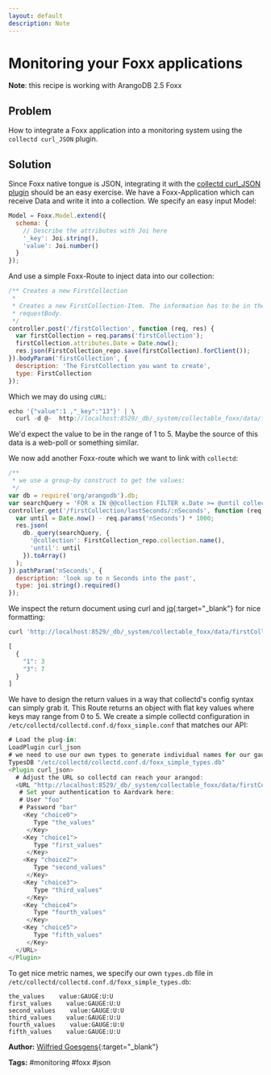 ```yaml
---
layout: default
description: Note
---
```

# Monitoring your Foxx applications

**Note**: this recipe is working with ArangoDB 2.5 Foxx

## Problem
How to integrate a Foxx application into a monitoring system using the `collectd curl_JSON` plugin.

## Solution
Since Foxx native tongue is JSON, integrating it with the [collectd curl_JSON plugin](monitoring-collectd.html)
should be an easy exercise.
We have a Foxx-Application which can receive Data and write it into a collection. We specify an easy input Model:

```javascript
Model = Foxx.Model.extend({
  schema: {
    // Describe the attributes with Joi here
    '_key': Joi.string(),
    'value': Joi.number()
  }
});
```

And use a simple Foxx-Route to inject data into our collection:

```javascript
/** Creates a new FirstCollection
 *
 * Creates a new FirstCollection-Item. The information has to be in the
 * requestBody.
 */
controller.post('/firstCollection', function (req, res) {
  var firstCollection = req.params('firstCollection');
  firstCollection.attributes.Date = Date.now();
  res.json(FirstCollection_repo.save(firstCollection).forClient());
}).bodyParam('firstCollection', {
  description: 'The FirstCollection you want to create',
  type: FirstCollection
});
```

Which we may do using `cURL`:

```javascript
echo '{"value":1 ,"_key":"13"}' | \
  curl -d @-  http://localhost:8529/_db/_system/collectable_foxx/data/firstCollection/firstCollection
```

We'd expect the value to be in the range of 1 to 5. Maybe the source of this data is a web-poll or something similar.

We now add another Foxx-route which we want to link with `collectd`:

```javascript
/**
 * we use a group-by construct to get the values:
 */
var db = require('org/arangodb').db;
var searchQuery = 'FOR x IN @@collection FILTER x.Date >= @until collect value=x.value with count into counter RETURN {[[CONCAT("choice", value)] : counter }';
controller.get('/firstCollection/lastSeconds/:nSeconds', function (req, res) {
  var until = Date.now() - req.params('nSeconds') * 1000;
  res.json(
    db._query(searchQuery, {
      '@collection': FirstCollection_repo.collection.name(),
      'until': until
    }).toArray()
  );
}).pathParam('nSeconds', {
  description: 'look up to n Seconds into the past',
  type: joi.string().required()
});
```

We inspect the return document using curl and [jq](http://stedolan.github.io/jq/){:target="_blank"} for nice formatting:

```javascript
curl 'http://localhost:8529/_db/_system/collectable_foxx/data/firstCollection/firstCollection/lastSeconds/10' |jq "."

[
  {
    "1": 3
    "3": 7
  }
]
```

We have to design the return values in a way that collectd's config syntax can simply grab it. This Route returns an object with flat key values where keys may range from 0 to 5.
We create a simple collectd configuration in `/etc/collectd/collectd.conf.d/foxx_simple.conf` that matches our API:

```javascript
# Load the plug-in:
LoadPlugin curl_json
# we need to use our own types to generate individual names for our gauges:
TypesDB "/etc/collectd/collectd.conf.d/foxx_simple_types.db"
<Plugin curl_json>
  # Adjust the URL so collectd can reach your arangod:
  <URL "http://localhost:8529/_db/_system/collectable_foxx/data/firstCollection/firstCollection/lastSeconds/10">
   # Set your authentication to Aardvark here:
   # User "foo"
   # Password "bar"
    <Key "choice0">
       Type "the_values"
     </Key>
    <Key "choice1">
       Type "first_values"
     </Key>
    <Key "choice2">
       Type "second_values"
     </Key>
    <Key "choice3">
       Type "third_values"
     </Key>
    <Key "choice4">
       Type "fourth_values"
     </Key>
    <Key "choice5">
       Type "fifth_values"
     </Key>
  </URL>
</Plugin>
```

To get nice metric names, we specify our own `types.db` file in `/etc/collectd/collectd.conf.d/foxx_simple_types.db`:

```
the_values    value:GAUGE:U:U
first_values    value:GAUGE:U:U
second_values    value:GAUGE:U:U
third_values    value:GAUGE:U:U
fourth_values    value:GAUGE:U:U
fifth_values    value:GAUGE:U:U
```

**Author:** [Wilfried Goesgens](https://github.com/dothebart){:target="_blank"}

**Tags:** #monitoring #foxx #json
